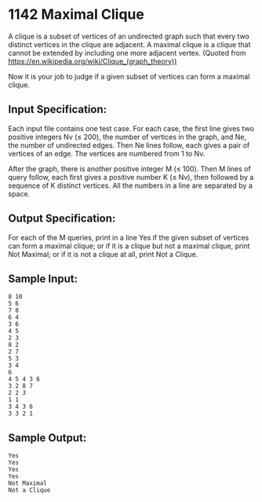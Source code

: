 # 1142 Maximal Clique
A clique is a subset of vertices of an undirected graph such that every two distinct vertices in the clique are adjacent. A maximal clique is a clique that cannot be extended by including one more adjacent vertex. (Quoted from https://en.wikipedia.org/wiki/Clique_(graph_theory))

Now it is your job to judge if a given subset of vertices can form a maximal clique.

## Input Specification:
Each input file contains one test case. For each case, the first line gives two positive integers Nv (≤ 200), the number of vertices in the graph, and Ne, the number of undirected edges. Then Ne lines follow, each gives a pair of vertices of an edge. The vertices are numbered from 1 to Nv.

After the graph, there is another positive integer M (≤ 100). Then M lines of query follow, each first gives a positive number K (≤ Nv), then followed by a sequence of K distinct vertices. All the numbers in a line are separated by a space.

## Output Specification:
For each of the M queries, print in a line Yes if the given subset of vertices can form a maximal clique; or if it is a clique but not a maximal clique, print Not Maximal; or if it is not a clique at all, print Not a Clique.

## Sample Input:
    8 10
    5 6
    7 8
    6 4
    3 6
    4 5
    2 3
    8 2
    2 7
    5 3
    3 4
    6
    4 5 4 3 6
    3 2 8 7
    2 2 3
    1 1
    3 4 3 6
    3 3 2 1

## Sample Output:
    Yes
    Yes
    Yes
    Yes
    Not Maximal
    Not a Clique